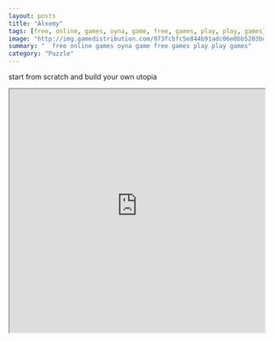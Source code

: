```yaml
---
layout: posts
title: "Alxemy"
tags: [free, online, games, oyna, game, free, games, play, play, games]
image: "http://img.gamedistribution.com/973fcbfc5e844b91adc06e0bb5203bdb.jpg"
summary: "  free online games oyna game free games play play games"
category: "Puzzle"
---
```


start from scratch and build your own utopia

<iframe width="100%" height="480px;" src="http://flash.gamedistribution.com?game=973fcbfc5e844b91adc06e0bb5203bdb"></iframe>
